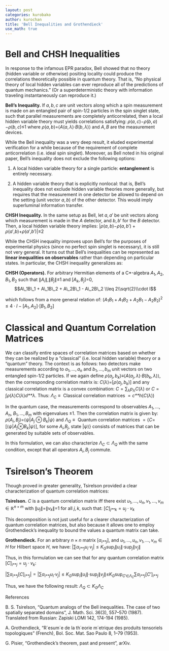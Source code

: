 ```yaml
---
layout: post
categories: kurobako
author: kurochan
title: 'Bell Inequalities and Grothendieck'
use_math: true
---
```


Bell and CHSH Inequalities
==========================

In response to the infamous EPR paradox, Bell showed that no theory (hidden variable or otherwise) positing locality could produce the correlations theoretically possible in quantum theory. That is, “No physical theory of local hidden variables can ever reproduce all of the predictions of quantum mechanics.” (Or a superdeterministic theory with information traveling instantaneously can reproduce it.)

<span>**Bell’s Inequality.**</span> If *a*, *b*, *c* are unit vectors along which a spin measurement is made on an entangled pair of spin-1/2 particles in the spin singlet state, such that parallel measurements are completely anticorrelated, then a local hidden variable theory must yields correlations satisfying:
*ρ*(*a*, *c*)−*ρ*(*b*, *a*)−*ρ*(*b*, *c*)≤1
 where *ρ*(*a*, *b*)=⟨*A*(*a*, *λ*)⋅*B*(*b*, *λ*)⟩ and *A*, *B* are the measurement devices.

While the Bell inequality was a very deep result, it eluded experimental verification for a while because of the requirement of complete anticorrelation (i.e. ideal spin singlet). Moreover, as Bell noted in his original paper, Bell’s inequality does not exclude the following options:

1) A local hidden variable theory for a single particle: <span>**entanglement**</span> is entirely necessary.

2) A hidden variable theory that is explicitly nonlocal: that is, Bell’s inequality does not exclude hidden variable theories more generally, but requires that the measurement in one detector be allowed to depend on the setting (unit vector *a*, *b*) of the other detector. This would imply superluminal information transfer.

<span>**CHSH Inequality.**</span> In the same setup as Bell, let *a*, *a*′ be unit vectors along which measurement is made in the *A* detector, and *b*, *b*′ for the *B* detector. Then, a local hidden variable theory implies:
|*ρ*(*a*, *b*)−*ρ*(*a*, *b*′) + *ρ*(*a*′,*b*)+*ρ*(*a*′,*b*′)|≤2

While the CHSH inequality improves upon Bell’s for the purposes of experimental physics (since no perfect spin singlet is necessary), it is still not very general. It turns out that Bell’s inequalities can be represented as <span>**linear inequalities on observables**</span> rather than depending on particular states. In particular, the CHSH inequality generalizes as:

<span>**CHSH (Operators).**</span> For arbitrary Hermitian elements of a C\*-algebra *A*<sub>1</sub>, *A*<sub>2</sub>, *B*<sub>1</sub>, *B*<sub>2</sub> such that ∥*A*<sub>*i*</sub>∥,∥*B*<sub>*j*</sub>∥≤1 and \[*A*<sub>*k*</sub>, *B*<sub>*j*</sub>\]=0,
$$A\_1B\_1 + A\_1B\_2 + A\_2B\_1 - A\_2B\_2 \\leq 2\\sqrt{2}\\cdot I$$

which follows from a more general relation of:
(*A*<sub>1</sub>*B*<sub>1</sub> + *A*<sub>1</sub>*B*<sub>2</sub> + *A*<sub>2</sub>*B*<sub>1</sub> − *A*<sub>2</sub>*B*<sub>2</sub>)<sup>2</sup> ≤ 4 ⋅ *I* − \[*A*<sub>1</sub>, *A*<sub>2</sub>\]⋅\[*B*<sub>1</sub>, *B*<sub>2</sub>\]

Classical and Quantum Correlation Matrices
==========================================

We can classify entire spaces of correlation matrices based on whether they can be realized by a “classical” (i.e. local hidden variable) theory or a “quantum” theory. The context is as follows: two detectors make measurements according to *a*<sub>1</sub>, …, *a*<sub>*n*</sub> and *b*<sub>1</sub>, …, *b*<sub>*m*</sub> unit vectors on two entangled spin-1/2 particles. If we again define *ρ*(*a*<sub>*j*</sub>, *b*<sub>*k*</sub>)≡⟨*A*(*a*<sub>*j*</sub>, *λ*)⋅*B*(*b*<sub>*k*</sub>, *λ*)⟩, then the corresponding correlation matrix is:
*C*(*λ*)=\[*ρ*(*a*<sub>*j*</sub>, *b*<sub>*k*</sub>)\]
 and any classical correlation matrix is a convex combination: *C* = ∑<sub>*λ*</sub>*p*<sub>*λ*</sub>*C*(*λ*) or *C* = ∫*ρ*(*λ*)*C*(*λ*)*d**λ*. Thus:
*Λ*<sub>*C*</sub> ≡  Classical correlation matrices  = *c**h*(*C*(*λ*))

In the quantum case, the measurements correspond to observables *A*<sub>1</sub>, …, *A*<sub>*n*</sub>, *B*<sub>1</sub>, …, *B*<sub>*m*</sub> with eigenvalues ±1. Then the correlation matrix is given by:
*ρ*(*A*<sub>*i*</sub>, *B*<sub>*j*</sub>)=⟨*ψ*|*A*<sub>*j*</sub> ⊗ *B*<sub>*k*</sub>|*ψ*⟩
 and
*Λ*<sub>*Q*</sub> ≡  Quantum correlation matrices  = {*C*=\[⟨*ψ*|*A*<sub>*j*</sub>⊗*B*<sub>*k*</sub>|*ψ*⟩\], for some *A*<sub>*i*</sub>,*B*<sub>*j*</sub>, state |*ψ*⟩}
 consists of matrices that can be generated by suitable sets of observables.

In this formulation, we can also characterize *Λ*<sub>*C*</sub> ⊂ *Λ*<sub>*Q*</sub> with the same condition, except that all operators *A*<sub>*i*</sub>, *B*<sub>*j*</sub> commute.

Tsirelson’s Theorem
===================

Though proved in greater generality, Tsirelson provided a clear characterization of quantum correlation matrices:

<span>**Tsirelson.**</span> *C* is a quantum correlation matrix iff there exist *u*<sub>1</sub>, …, *u*<sub>*n*</sub>, *v*<sub>1</sub>, …, *v*<sub>*m*</sub> ∈ ℝ<sup>*n* + *m*</sup> with ∥*u*<sub>*j*</sub>∥=∥*v*<sub>*k*</sub>∥=1 for all *j*, *k*, such that:
\[*C*\]<sub>*j**k*</sub> = *u*<sub>*j*</sub> ⋅ *v*<sub>*k*</sub>

This decomposition is not just useful for a clearer characterization of quantum correlation matrices, but also because it allows one to employ Grothendieck’s inequality to bound the values a quantum matrix can take.

<span>**Grothendieck.**</span> For an arbitrary *n* × *n* matrix \[*α*<sub>*i**j*</sub>\], and *u*<sub>1</sub>, …, *u*<sub>*n*</sub>, *v*<sub>1</sub>, …, *v*<sub>*m*</sub> ∈ *H* for Hilbert space *H*, we have:
|∑*α*<sub>*i**j*</sub>*u*<sub>*i*</sub>⋅*v*<sub>*j*</sub>| ≤ *K*<sub>*G*</sub>sup<sub>*i*</sub>∥*u*<sub>*i*</sub>∥⋅sup<sub>*j*</sub>∥*v*<sub>*j*</sub>∥

Thus, in this formulation we can see that for any quantum correlation matrix \[*C*\]<sub>*i**j*</sub> = *u*<sub>*j*</sub> ⋅ *v*<sub>*k*</sub>:

|∑*α*<sub>*i**j*</sub>\[*C*\]<sub>*i**j*</sub>| = |∑*α*<sub>*i**j*</sub>*u*<sub>*i*</sub>⋅*v*<sub>*j*</sub>| ≤ *K*<sub>*G*</sub>sup<sub>*i*</sub>∥*u*<sub>*i*</sub>∥⋅sup<sub>*j*</sub>∥*v*<sub>*j*</sub>∥≤*K*<sub>*G*</sub>sup<sub>*C*′∈*Λ*<sub>*C*</sub></sub>∑*α*<sub>*i**j*</sub>\[*C*′\]<sub>*i**j*</sub>

Thus, we have the following result:
*Λ*<sub>*Q*</sub> ⊂ *K*<sub>*G*</sub>*Λ*<sub>*C*</sub>

<span>References</span>

B. S. Tsirelson, “Quantum analogs of the Bell inequalities. The case of two spatially separated domains”, J. Math. Sci. 36(3), 557–570 (1987). Translated from Russian: Zapiski LOMI 142, 174-194 (1985).

A. Grothendieck, “R´esum´e de la th´eorie m´etrique des produits tensoriels topologiques” (French), Bol. Soc. Mat. Sao Paulo 8, 1–79 (1953).

G. Pisier, “Grothendieck’s theorem, past and present”, arXiv.
